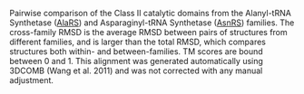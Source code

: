 Pairwise comparison of the Class II catalytic domains from the Alanyl-tRNA Synthetase (<a href='/class2/ala'>AlaRS</a>) and Asparaginyl-tRNA Synthetase (<a href='/class2/asn'>AsnRS</a>) families. 
	The cross-family RMSD is the average RMSD between pairs of structures from different families, and is
	 larger than the total RMSD, which compares structures both within- and between-families. TM scores are bound between 0 and 1. 
	 This alignment was generated automatically using 3DCOMB (Wang et al. 2011) and was not corrected with any manual adjustment.
